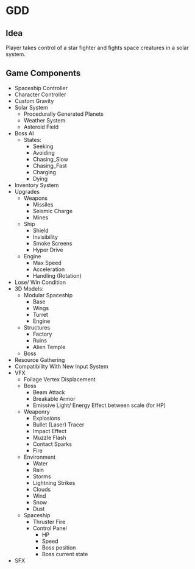 # GDD

## Idea
Player takes control of a star fighter and fights space creatures in a solar system.

## Game Components
- Spaceship Controller
- Character Controller
- Custom Gravity
- Solar System
	- Procedurally Generated Planets
	- Weather System
	- Asteroid Field
- Boss AI
	- States:
		- Seeking
		- Avoiding
		- Chasing_Slow
		- Chasing_Fast
		- Charging
		- Dying
- Inventory System
- Upgrades
	- Weapons
		- Missiles
		- Seismic Charge
		- Mines
	- Ship
		- Shield
		- Invisibility
		- Smoke Screens
		- Hyper Drive
	- Engine
		- Max Speed
		- Acceleration
		- Handling (Rotation)
- Lose/ Win Condition
- 3D Models:
	- Modular Spaceship
		- Base
		- Wings
		- Turret
		- Engine
	- Structures
		- Factory
		- Ruins
		- Alien Temple
	- Boss
- Resource Gathering
- Compatibility With New Input System
- VFX
	- Foilage Vertex Displacement
	- Boss
		- Beam Attack
		- Breakable Armor
		- Emissive Light/ Energy Effect between scale (for HP)
	- Weaponry
		- Explosions
		- Bullet (Laser) Tracer
		- Impact Effect
		- Muzzle Flash
		- Contact Sparks
		- Fire
	- Environment
		- Water
		- Rain
		- Storms
		- Lightning Strikes
		- Clouds
		- Wind
		- Snow
		- Dust
	- Spaceship
		- Thruster Fire
		- Control Panel
			- HP
			- Speed
			- Boss position
			- Boss current state
- SFX
